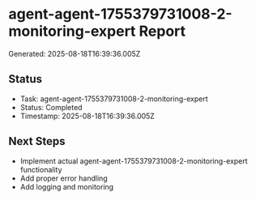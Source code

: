 # agent-agent-1755379731008-2-monitoring-expert Report

Generated: 2025-08-18T16:39:36.005Z

## Status
- Task: agent-agent-1755379731008-2-monitoring-expert
- Status: Completed
- Timestamp: 2025-08-18T16:39:36.005Z

## Next Steps
- Implement actual agent-agent-1755379731008-2-monitoring-expert functionality
- Add proper error handling
- Add logging and monitoring
